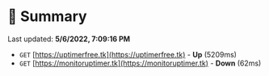 # 📖 Summary
Last updated: **5/6/2022, 7:09:16 PM**

- `GET` [https://uptimerfree.tk](https://uptimerfree.tk) - **Up** (5209ms)
- `GET` [https://monitoruptimer.tk](https://monitoruptimer.tk) - **Down** (62ms)
